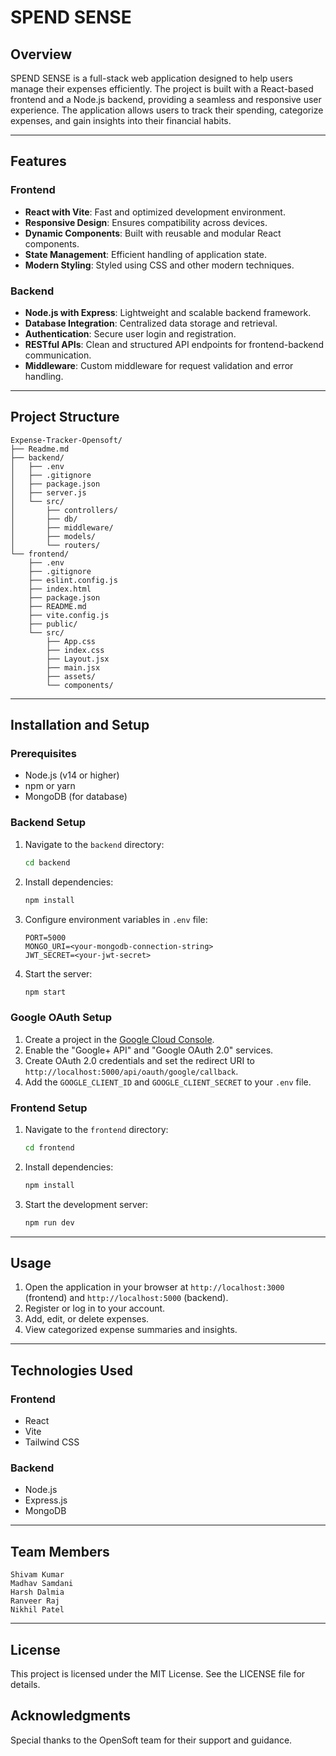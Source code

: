 # SPEND SENSE

## Overview

SPEND SENSE is a full-stack web application designed to help users manage their expenses efficiently. The project is built with a React-based frontend and a Node.js backend, providing a seamless and responsive user experience. The application allows users to track their spending, categorize expenses, and gain insights into their financial habits.

---

## Features

### Frontend
- **React with Vite**: Fast and optimized development environment.
- **Responsive Design**: Ensures compatibility across devices.
- **Dynamic Components**: Built with reusable and modular React components.
- **State Management**: Efficient handling of application state.
- **Modern Styling**: Styled using CSS and other modern techniques.

### Backend
- **Node.js with Express**: Lightweight and scalable backend framework.
- **Database Integration**: Centralized data storage and retrieval.
- **Authentication**: Secure user login and registration.
- **RESTful APIs**: Clean and structured API endpoints for frontend-backend communication.
- **Middleware**: Custom middleware for request validation and error handling.

---

## Project Structure

```
Expense-Tracker-Opensoft/
├── Readme.md
├── backend/
│   ├── .env
│   ├── .gitignore
│   ├── package.json
│   ├── server.js
│   └── src/
│       ├── controllers/
│       ├── db/
│       ├── middleware/
│       ├── models/
│       └── routers/
└── frontend/
    ├── .env
    ├── .gitignore
    ├── eslint.config.js
    ├── index.html
    ├── package.json
    ├── README.md
    ├── vite.config.js
    ├── public/
    └── src/
        ├── App.css
        ├── index.css
        ├── Layout.jsx
        ├── main.jsx
        ├── assets/
        └── components/
```

---

## Installation and Setup

### Prerequisites
- Node.js (v14 or higher)
- npm or yarn
- MongoDB (for database)

### Backend Setup
1. Navigate to the `backend` directory:
   ```sh
   cd backend
   ```
2. Install dependencies:
   ```sh
   npm install
   ```
3. Configure environment variables in `.env` file:
   ```
   PORT=5000
   MONGO_URI=<your-mongodb-connection-string>
   JWT_SECRET=<your-jwt-secret>
   ```
4. Start the server:
   ```sh
   npm start
   ```

### Google OAuth Setup
1. Create a project in the [Google Cloud Console](https://console.cloud.google.com/).
2. Enable the "Google+ API" and "Google OAuth 2.0" services.
3. Create OAuth 2.0 credentials and set the redirect URI to `http://localhost:5000/api/oauth/google/callback`.
4. Add the `GOOGLE_CLIENT_ID` and `GOOGLE_CLIENT_SECRET` to your `.env` file.

### Frontend Setup
1. Navigate to the `frontend` directory:
   ```sh
   cd frontend
   ```
2. Install dependencies:
   ```sh
   npm install
   ```
3. Start the development server:
   ```sh
   npm run dev
   ```

---

## Usage

1. Open the application in your browser at `http://localhost:3000` (frontend) and `http://localhost:5000` (backend).
2. Register or log in to your account.
3. Add, edit, or delete expenses.
4. View categorized expense summaries and insights.

---

## Technologies Used

### Frontend
- React
- Vite
- Tailwind CSS

### Backend
- Node.js
- Express.js
- MongoDB

---

## Team Members

```
Shivam Kumar
Madhav Samdani
Harsh Dalmia
Ranveer Raj
Nikhil Patel
```

---

## License

This project is licensed under the MIT License. See the LICENSE file for details.


## Acknowledgments

Special thanks to the OpenSoft team for their support and guidance.